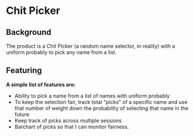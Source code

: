 # Chit Picker 

## Background

The product is a Chit Picker (a random name selector, in reality) with a uniform probably to pick any name from a list. 

## Featuring

**A simple list of features are:**

* Ability to pick a name from a list of names with uniform probably
* To keep the selection fair, track total "picks" of a specific name and use that number of weight down the probability of selecting that name in the future
* Keep track of picks across multiple sessions
* Barchart of picks so that I can monitor fairness.
